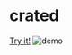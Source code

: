 # crated
[Try it!](https://crated-demo.patrickshouse.repl.run)
![demo](https://media.giphy.com/media/kaaHywHB1g5y4A2JHO/giphy.gif)

